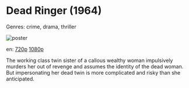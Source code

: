 # Dead Ringer (1964)

Genres: crime, drama, thriller

![poster](http://image.tmdb.org/t/p/w500/RL4iBBcyD51UhclrPvy1SsORXw.jpg)

en:
  [720p](magnet:?xt=urn:btih:6891bf55a4fa0dc1f3b62e89a863b91e93a86d51&dn=Dead+Ringer+%281964%29+720p+BrRip+x264+-+YIFY&tr=udp%3A%2F%2Ftracker.openbittorrent.com%3A80%2Fannounce&tr=udp%3A%2F%2Fglotorrents.pw%3A6969%2Fannounce&tr=udp%3A%2F%2Ftracker.openbittorrent.com%3A80%2Fannounce&tr=udp%3A%2F%2Ftracker.opentrackr.org%3A1337%2Fannounce&tr=udp%3A%2F%2Fzer0day.to%3A1337%2Fannounce&tr=udp%3A%2F%2Ftracker.coppersurfer.tk%3A6969%2Fannounce)
  [1080p](magnet:?xt=urn:btih:fb15e0508d4f13fbbc1a385fcbdaf98b25f8a125&dn=Dead+Ringer+%281964%29+1080p+BrRip+x264+-+YIFY&tr=udp%3A%2F%2Ftracker.openbittorrent.com%3A80%2Fannounce&tr=udp%3A%2F%2Fglotorrents.pw%3A6969%2Fannounce&tr=udp%3A%2F%2Ftracker.openbittorrent.com%3A80%2Fannounce&tr=udp%3A%2F%2Ftracker.opentrackr.org%3A1337%2Fannounce&tr=udp%3A%2F%2Fzer0day.to%3A1337%2Fannounce&tr=udp%3A%2F%2Ftracker.coppersurfer.tk%3A6969%2Fannounce)
  


The working class twin sister of a callous wealthy woman impulsively murders her out of revenge and assumes the identity of the dead woman. But impersonating her dead twin is more complicated and risky than she anticipated.